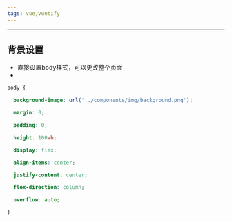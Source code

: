 ```yaml
---
tags: vue,vuetify
---
```


---

## 背景设置

 - 直接设置body样式，可以更改整个页面
 - 
```css
body {

  background-image: url('../components/img/background.png');

  margin: 0;

  padding: 0;

  height: 100vh;

  display: flex;

  align-items: center;

  justify-content: center;

  flex-direction: column;

  overflow: auto;

}
```
